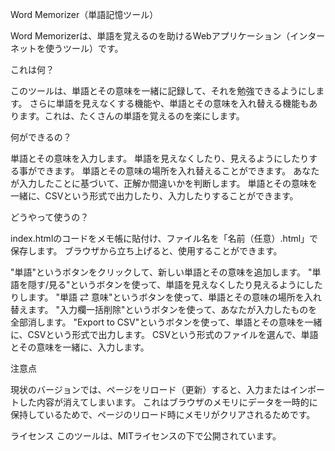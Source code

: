 Word Memorizer（単語記憶ツール）

Word Memorizerは、単語を覚えるのを助けるWebアプリケーション（インターネットを使うツール）です。

これは何？

このツールは、単語とその意味を一緒に記録して、それを勉強できるようにします。
さらに単語を見えなくする機能や、単語とその意味を入れ替える機能もあります。これは、たくさんの単語を覚えるのを楽にします。


何ができるの？

単語とその意味を入力します。
単語を見えなくしたり、見えるようにしたりする事ができます。
単語とその意味の場所を入れ替えることができます。
あなたが入力したことに基づいて、正解か間違いかを判断します。
単語とその意味を一緒に、CSVという形式で出力したり、入力したりすることができます。


どうやって使うの？

index.htmlのコードをメモ帳に貼付け、ファイル名を「名前（任意）.html」で保存します。
ブラウザから立ち上げると、使用することができます。

"単語"というボタンをクリックして、新しい単語とその意味を追加します。
"単語を隠す/見る"というボタンを使って、単語を見えなくしたり見えるようにしたりします。
"単語 ⇄ 意味"というボタンを使って、単語とその意味の場所を入れ替えます。
"入力欄一括削除"というボタンを使って、あなたが入力したものを全部消します。
"Export to CSV"というボタンを使って、単語とその意味を一緒に、CSVという形式で出力します。
CSVという形式のファイルを選んで、単語とその意味を一緒に、入力します。


注意点

現状のバージョンでは、ページをリロード（更新）すると、入力またはインポートした内容が消えてしまいます。
これはブラウザのメモリにデータを一時的に保持しているためで、ページのリロード時にメモリがクリアされるためです。


ライセンス
このツールは、MITライセンスの下で公開されています。
